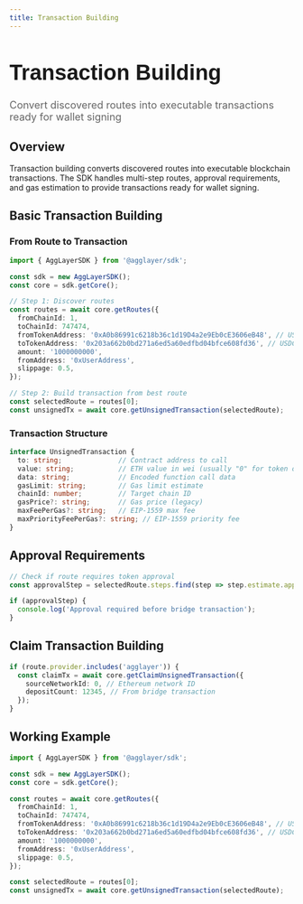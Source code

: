```yaml
---
title: Transaction Building
---
```


<!-- Page Header Component -->
<h1 style="text-align: left; font-size: 38px; font-weight: 700; font-family: 'Inter Tight', sans-serif;">
  Transaction Building
</h1>

<div style="text-align: left; margin: 0.5rem 0;">
  <p style="font-size: 18px; color: #666; max-width: 600px; margin: 0;">
    Convert discovered routes into executable transactions ready for wallet signing
  </p>
</div>

## Overview

Transaction building converts discovered routes into executable blockchain transactions. The SDK handles multi-step routes, approval requirements, and gas estimation to provide transactions ready for wallet signing.

## Basic Transaction Building

### From Route to Transaction

```typescript
import { AggLayerSDK } from '@agglayer/sdk';

const sdk = new AggLayerSDK();
const core = sdk.getCore();

// Step 1: Discover routes
const routes = await core.getRoutes({
  fromChainId: 1,
  toChainId: 747474,
  fromTokenAddress: '0xA0b86991c6218b36c1d19D4a2e9Eb0cE3606eB48', // USDC on Ethereum
  toTokenAddress: '0x203a662b0bd271a6ed5a60edfbd04bfce608fd36', // USDC on Katana
  amount: '1000000000',
  fromAddress: '0xUserAddress',
  slippage: 0.5,
});

// Step 2: Build transaction from best route
const selectedRoute = routes[0];
const unsignedTx = await core.getUnsignedTransaction(selectedRoute);
```

### Transaction Structure

```typescript
interface UnsignedTransaction {
  to: string;              // Contract address to call
  value: string;           // ETH value in wei (usually "0" for token operations)
  data: string;            // Encoded function call data
  gasLimit: string;        // Gas limit estimate
  chainId: number;         // Target chain ID
  gasPrice?: string;       // Gas price (legacy)
  maxFeePerGas?: string;   // EIP-1559 max fee
  maxPriorityFeePerGas?: string; // EIP-1559 priority fee
}
```

## Approval Requirements

```typescript
// Check if route requires token approval
const approvalStep = selectedRoute.steps.find(step => step.estimate.approvalAddress);

if (approvalStep) {
  console.log('Approval required before bridge transaction');
}
```

## Claim Transaction Building

```typescript
if (route.provider.includes('agglayer')) {
  const claimTx = await core.getClaimUnsignedTransaction({
    sourceNetworkId: 0, // Ethereum network ID
    depositCount: 12345, // From bridge transaction
  });
}
```

## Working Example

```typescript
import { AggLayerSDK } from '@agglayer/sdk';

const sdk = new AggLayerSDK();
const core = sdk.getCore();

const routes = await core.getRoutes({
  fromChainId: 1,
  toChainId: 747474,
  fromTokenAddress: '0xA0b86991c6218b36c1d19D4a2e9Eb0cE3606eB48', // USDC on Ethereum
  toTokenAddress: '0x203a662b0bd271a6ed5a60edfbd04bfce608fd36', // USDC on Katana
  amount: '1000000000',
  fromAddress: '0xUserAddress',
  slippage: 0.5,
});

const selectedRoute = routes[0];
const unsignedTx = await core.getUnsignedTransaction(selectedRoute);
```
